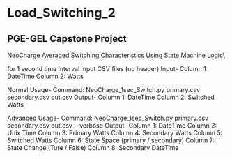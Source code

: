 # Load_Switching_2


## PGE-GEL Capstone Project 


NeoCharge Averaged Switching Characteristics Using State Machine Logic\

for 1 second time interval input CSV files (no header)
Input-
Column 1: DateTime
Column 2: Watts

Normal Usage-
Command: NeoCharge_1sec_Switch.py primary.csv secondary.csv out.csv
Output-
Column 1: DateTime
Column 2: Switched Watts


Advanced Usage-
Command: NeoCharge_1sec_Switch.py primary.csv secondary.csv out.csv --verbose
Output-
Column 1: DateTime
Column 2: Unix Time
Column 3: Primary Watts
Column 4: Secondary Watts
Column 5: Switched Watts
Column 6: State Space (primary / secondary)
Column 7: State Change (Ture / False)
Column 8: Secondary DateTime

